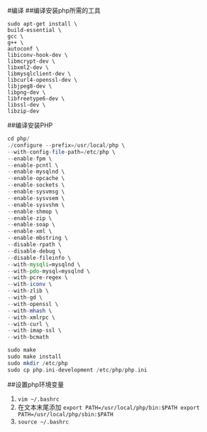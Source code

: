 #编译
##编译安装php所需的工具
```lib
sudo apt-get install \
build-essential \
gcc \
g++ \
autoconf \
libiconv-hook-dev \
libmcrypt-dev \
libxml2-dev \
libmysqlclient-dev \
libcurl4-openssl-dev \
libjpeg8-dev \
libpng-dev \
libfreetype6-dev \
libssl-dev \
libzip-dev
```
##编译安装PHP
```php
cd php/
./configure --prefix=/usr/local/php \
--with-config-file-path=/etc/php \
--enable-fpm \
--enable-pcntl \
--enable-mysqlnd \
--enable-opcache \
--enable-sockets \
--enable-sysvmsg \
--enable-sysvsem \
--enable-sysvshm \
--enable-shmop \
--enable-zip \
--enable-soap \
--enable-xml \
--enable-mbstring \
--disable-rpath \
--disable-debug \
--disable-fileinfo \
--with-mysqli=mysqlnd \
--with-pdo-mysql=mysqlnd \
--with-pcre-regex \
--with-iconv \
--with-zlib \
--with-gd \
--with-openssl \
--with-mhash \
--with-xmlrpc \
--with-curl \
--with-imap-ssl \
--with-bcmath

sudo make
sudo make install
sudo mkdir /etc/php
sudo cp php.ini-development /etc/php/php.ini
```
##设置php环境变量
1. ``vim ~/.bashrc``
2. 在文本末尾添加 ``export PATH=/usr/local/php/bin:$PATH
 export PATH=/usr/local/php/sbin:$PATH``
3. ``source ~/.bashrc``